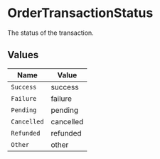# OrderTransactionStatus

The status of the transaction.


## Values

| Name        | Value       |
| ----------- | ----------- |
| `Success`   | success     |
| `Failure`   | failure     |
| `Pending`   | pending     |
| `Cancelled` | cancelled   |
| `Refunded`  | refunded    |
| `Other`     | other       |